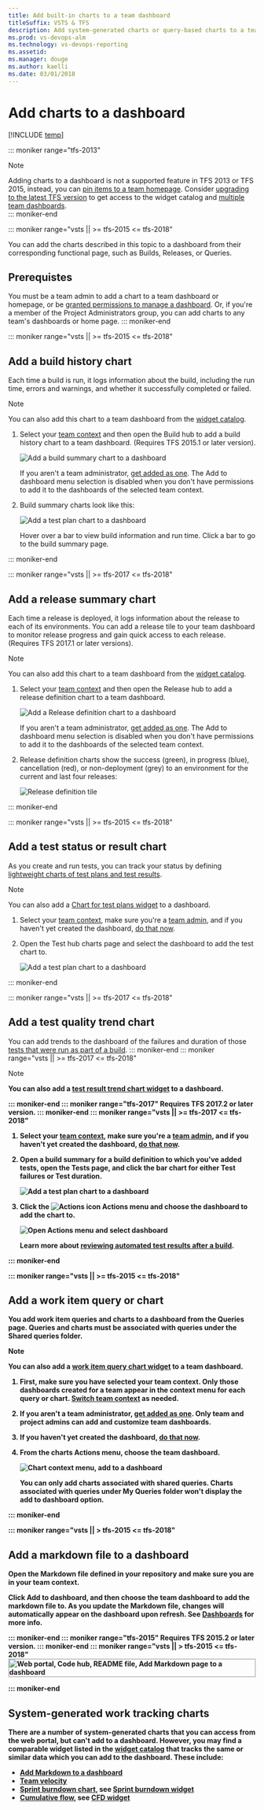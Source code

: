 ```yaml
---
title: Add built-in charts to a team dashboard
titleSuffix: VSTS & TFS
description: Add system-generated charts or query-based charts to a team dashboard  
ms.prod: vs-devops-alm
ms.technology: vs-devops-reporting
ms.assetid: 
ms.manager: douge
ms.author: kaelli
ms.date: 03/01/2018
---
```


# Add charts to a dashboard

[!INCLUDE [temp](../../_shared/banner-vsts-tfs.md)]

::: moniker range="tfs-2013"
> [!NOTE]   
> Adding charts to a dashboard is not a supported feature in TFS 2013 or TFS 2015, instead, you can [pin items to a team homepage](team-dashboard.md).  Consider [upgrading to the latest TFS version](https://www.visualstudio.com/downloads/) to get access to the widget catalog and [multiple team dashboards](dashboards.md).  
::: moniker-end

<!---
<b>VSTS | TFS 2018 | TFS 2017 | TFS 2015.1-2015.3  </b>  
-->

::: moniker range="vsts || >= tfs-2015 <= tfs-2018"
<a id="add-charts"></a>

You can add the charts described in this topic to a dashboard from their corresponding functional page, such as Builds, Releases, or Queries. 

## Prerequistes

You must be a team admin to add a chart to a team dashboard or homepage, or be [granted permissions to manage a dashboard](dashboard-permissions.md). Or, if you're a member of the Project Administrators group, you can add charts to any team's dashboards or home page. 
::: moniker-end
 

::: moniker range="vsts || >= tfs-2015 <= tfs-2018"

<a id="build-history"></a>
## Add a build history chart

Each time a build is run, it logs information about the build, including the run time, errors and warnings, and whether it successfully completed or failed.   

>[!NOTE]  
>You can also add this chart to a team dashboard from the [widget catalog](widget-catalog.md#build-history-widget).  

1. Select your [team context](../../settings/switch-team-context.md?toc=/vsts/report/toc.json&bc=/vsts/report/breadcrumb/toc.json) and then open the Build hub to add a build history chart to a team dashboard. (Requires TFS 2015.1 or later version).  

	![Add a build summary chart to a dashboard](_img/add-chart-build-summary.png)  

	If you aren't a team administrator, [get added as one](../../work/scale/add-team-administrator.md). The Add to dashboard menu selection is disabled when you don't have permissions to add it to the dashboards of the selected team context.  

2. Build summary charts look like this:  

	![Add a test plan chart to a dashboard](_img/add-a-dashboard-build-summary.png)  

	Hover over a bar to view build information and run time. Click a bar to go to the build summary page.   

::: moniker-end


::: moniker range="vsts || >= tfs-2017 <= tfs-2018"

<a id="release-summary"></a>
## Add a release summary chart

Each time a release is deployed, it logs information about the release to each of its environments. You can add a release tile to your team dashboard to monitor release progress and gain quick access to each release. (Requires TFS 2017.1 or later versions). 

>[!NOTE]  
>You can also add this chart to a team dashboard from the [widget catalog](widget-catalog.md#release-definition-widget).  

1. Select your [team context](../../settings/switch-team-context.md?toc=/vsts/report/toc.json&bc=/vsts/report/breadcrumb/toc.json) and then open the Release hub to add a release definition chart to a team dashboard.   

	![Add a Release definition chart to a dashboard](_img/add-cd-release-definition.png)  

	If you aren't a team administrator, [get added as one](../../work/scale/add-team-administrator.md). The Add to dashboard menu selection is disabled when you don't have permissions to add it to the dashboards of the selected team context.  

2. Release definition charts show the success (green), in progress (blue), cancellation (red), or non-deployment (grey) to an environment for the current and last four releases:  

	![Release definition tile](_img/add-cd-release-definition-tile.png)  

::: moniker-end

::: moniker range="vsts || >= tfs-2015 <= tfs-2018"

<a id="test-result">  </a>  
## Add a test status or result chart  

As you create and run tests, you can track your status by defining [lightweight charts of test plans and test results](../../manual-test/getting-started/track-test-status.md).  

>[!NOTE]  
>You can also add a [Chart for test plans widget](widget-catalog.md#chart-test-plan-widget) to a dashboard. 

1. Select your [team context](../../settings/switch-team-context.md?toc=/vsts/report/toc.json&bc=/vsts/report/breadcrumb/toc.json), make sure you're a [team admin](../../work/scale/add-team-administrator.md), and if you haven't yet created the dashboard, [do that now](dashboards.md).  

2. Open the Test hub charts page and select the dashboard to add the test chart to.  

	![Add a test plan chart to a dashboard](_img/add-a-chart-test-plan.png)  

::: moniker-end

::: moniker range="vsts || >= tfs-2017 <= tfs-2018"

<a id="test-quality"></a>  
## Add a test quality trend chart   

You can add trends to the dashboard of the failures and duration of those [tests that were run as part of a build](../../build-release/test/getting-started-with-continuous-testing.md).
::: moniker-end
::: moniker range="vsts || >= tfs-2017 <= tfs-2018"
>[!NOTE]  
><b>You can also add a [test result trend chart widget](widget-catalog.md#test-results-widget) to a dashboard. 

::: moniker-end
::: moniker range="tfs-2017"
Requires TFS 2017.2 or later version. 
::: moniker-end
::: moniker range="vsts || >= tfs-2017 <= tfs-2018"
1. Select your [team context](../../settings/switch-team-context.md?toc=/vsts/report/toc.json&bc=/vsts/report/breadcrumb/toc.json), make sure you're a [team admin](../../work/scale/add-team-administrator.md), and if you haven't yet created the dashboard, [do that now](dashboards.md).  

2. Open a build summary for a build definition to which you've added tests, open the Tests page, and click the bar chart for either Test failures or Test duration.    

	![Add a test plan chart to a dashboard](_img/add-chart-test-quality.png)  

3. Click the ![Actions icon](_img/icons/actions-icon.png) Actions menu and choose the dashboard to add the chart to.  

	![Open Actions menu and select dashboard](_img/add-chart-test-failures.png)  

	Learn more about [reviewing automated test results after a build](../../build-release/test/review-continuous-test-results-after-build.md).  

::: moniker-end

::: moniker range="vsts || >= tfs-2015 <= tfs-2018"

<a id="work-item-query"></a>
## Add a work item query or chart  

You add work item queries and charts to a dashboard from the Queries page. Queries and charts must be associated with queries under the Shared queries folder.  

>[!NOTE]  
><b>You can also add a [work item query chart widget](widget-catalog.md#build-history-widget) to a team dashboard.  

1. First, make sure you have selected your team context. Only those dashboards created for a team appear in the context menu for each query or chart. [Switch team context](../../settings/switch-team-context.md?toc=/vsts/report/toc.json&bc=/vsts/report/breadcrumb/toc.json) as needed.  

2. If you aren't a team administrator, [get added as one](../../work/scale/add-team-administrator.md). Only team and project admins can add and customize team dashboards.  

3. If you haven't yet created the dashboard, [do that now](dashboards.md).  

4. From the charts Actions menu, choose the team dashboard.  

	![Chart context menu, add to a dashboard](_img/pin-chart-to-a-dashboard.png)  

	You can only add charts associated with shared queries. Charts associated with queries under My Queries folder won't display the add to dashboard option.  

::: moniker-end


::: moniker range="vsts || > tfs-2015 <= tfs-2018"
<a id="add-to-dashboard">  </a>

## Add a markdown file to a dashboard  
 
Open the Markdown file defined in your repository and make sure you are in your team context. 

Click **Add to dashboard**, and then choose the team dashboard to add the markdown file to. As you update the Markdown file, changes will automatically appear on the dashboard upon refresh. See [Dashboards](dashboards.md) for more info.  

::: moniker-end
::: moniker range="tfs-2015"
Requires TFS 2015.2 or later version. 
::: moniker-end
::: moniker range="vsts || > tfs-2015 <= tfs-2018"
<img src="../../collaborate/_img/markdown-guidance/markdown-add-file-to-dashboard.png" alt="Web portal, Code hub, README file, Add Markdown page to a dashboard" style="border: 2px solid #C3C3C3;" />

::: moniker-end


## System-generated work tracking charts 

There are a number of system-generated charts that you can access from the web portal, but can't add to a dashboard. However, you may find a comparable widget listed in the [widget catalog](widget-catalog.md) that tracks the same or similar data which you can add to the dashboard. These include: 

- [Add Markdown to a dashboard](add-markdown-to-dashboard.md)
- [Team velocity](../guidance/team-velocity.md)
- [Sprint burndown chart](../../work/scrum/sprint-burndown.md), see [Sprint burndown widget](widget-catalog.md#sprint-burndown-widget)
- [Cumulative flow](../guidance/cumulative-flow.md), see [CFD widget](widget-catalog.md#cfd-widget)


<!---

All charts listed in the following table are available from VSTS and TFS 2017.2 and later versions. You can add them to a dashboard from the widget catalog or directly from the Build, Release, Test, or Work hubs. For TFS 2015 and earlier versions, some charts require you to add them to a team dashboard from their respective hub. 

<table >
<thead align="center">
<tr >
<th align="center" width="30%">Chart </th>
<th align="center" width="18%">TFS 2015 </th>
<th align="center" width="18%">TFS 2015.1</th>
<th align="center" width="18%">TFS 2015.2</th>
<th align="center" width="18%">TFS 2017.1</th>
</tr>
</thead>
<tbody align="center"  >

<tr>
<td align="left">[Build history chart](#build-history) <sup> 1</sup></td>
<td>  </td>
<td>![checkmark](_img/icons/checkmark.png)</td>
<td>![checkmark](_img/icons/checkmark.png)</td>
<td>![checkmark](_img/icons/checkmark.png)</td>
</tr>

<tr>
<td align="left">[Release summary chart](#release-summary) <sup> 1</sup></td>
<td>  </td>
<td>  </td>
<td>  </td>
<td>![checkmark](_img/icons/checkmark.png)</td>
</tr>

<tr>
<td align="left">[Test status or result chart](#test-result) <sup> 2</sup> </td>
<td>![checkmark](_img/icons/checkmark.png)</td>
<td>![checkmark](_img/icons/checkmark.png)</td>
<td>![checkmark](_img/icons/checkmark.png)</td>
<td>![checkmark](_img/icons/checkmark.png)</td>
</tr>
<tr>
<td align="left">[Test quality trend chart](#test-quality) <sup>1</sup>  </td>
<td>  </td>
<td>  </td>
<td>![checkmark](_img/icons/checkmark.png)</td>
<td>![checkmark](_img/icons/checkmark.png)</td>
</tr>
<tr>
<td align="left">[Work item query](#work-item-query) <sup> 2</sup></td>
<td>![checkmark](_img/icons/checkmark.png)</td>
<td>![checkmark](_img/icons/checkmark.png)</td>
<td>![checkmark](_img/icons/checkmark.png)</td>
<td>![checkmark](_img/icons/checkmark.png)</td>
</tr>
<tr>
<td align="left">[Work item query chart](#work-item-query) <sup> 2</sup></td>
<td>![checkmark](_img/icons/checkmark.png)</td>
<td>![checkmark](_img/icons/checkmark.png)</td>
<td>![checkmark](_img/icons/checkmark.png)</td>
<td>![checkmark](_img/icons/checkmark.png)</td>
</tr>

</tbody>
</table>

1. These charts are configured by the system. You can't edit them. 
2. These charts are user-configurable.     
 
-->
